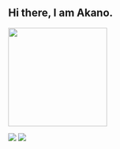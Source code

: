 <h2> Hi there, I am Akano.</h2>

<span> 
<p>
  <img align="center" src="https://github-readme-stats.vercel.app/api?username=Akanoo&show_icons=true&theme=radical" width="%100" height="200px"
</p>
</span>
<p>
 <a href="https://discord.com/users/821652764224258058" target"blank_"><img src="https://img.shields.io/badge/Discord%20-7289DA.svg?&style=for-the-badge&logo=discord&logoColor=white"></a>
  <a href="https://www.github.com/Akanoo" target"blank_"><img src="https://img.shields.io/badge/GitHub%20-191717.svg?&style=for-the-badge&logo=github&logoColor=white"></a>
</p>
<h2> </h2>

